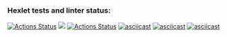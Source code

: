 ### Hexlet tests and linter status:
[![Actions Status](https://github.com/GHMan2021/python-project-lvl1/workflows/hexlet-check/badge.svg)](https://github.com/GHMan2021/python-project-lvl1/actions)
<a href="https://codeclimate.com/github/codeclimate/codeclimate/maintainability"><img src="https://api.codeclimate.com/v1/badges/a99a88d28ad37a79dbf6/maintainability" /></a>
[![Actions Status](https://github.com/GHMan2021/python-project-lvl1/workflows/lint-check/badge.svg)](https://github.com/GHMan2021/python-project-lvl1/actions)
[![asciicast](https://asciinema.org/a/TkJkco17hBEq1xLsjPGVTU3q1.svg)](https://asciinema.org/a/TkJkco17hBEq1xLsjPGVTU3q1)
[![asciicast](https://asciinema.org/a/ey83dCkVf3peUth0ZSIrYOM97.svg)](https://asciinema.org/a/ey83dCkVf3peUth0ZSIrYOM97)
[![asciicast](https://asciinema.org/a/l5IHlfnXZSXmP6OUeigpBG1R0.svg)](https://asciinema.org/a/l5IHlfnXZSXmP6OUeigpBG1R0)
